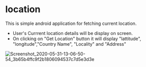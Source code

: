 # location

This is simple android application for fetching current location.
* User's Currrent location details will be display on screen.
* On clicking on "Get Location" button it will display "lattitude", "longitude","Country Name", "Locality" and "Address"

![Screenshot_2020-05-31-13-06-50-54_3b65b4ffc9f2b1806094537c7d5e3d3e](https://user-images.githubusercontent.com/22541423/83347070-d16bee00-a33f-11ea-8d63-a3550b396be9.jpg)
